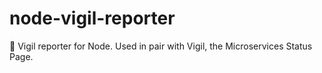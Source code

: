 # node-vigil-reporter
🚧 Vigil reporter for Node. Used in pair with Vigil, the Microservices Status Page.
